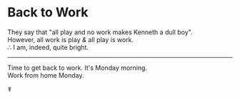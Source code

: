 # Back to Work

They say that "all play and no work makes Kenneth a dull boy".  
However, all work is play *&* all play is work.  
∴ I am, indeed, quite bright.  
 
----------------------

Time to get back to work. It's Monday morning.  
Work from home Monday.  

☤